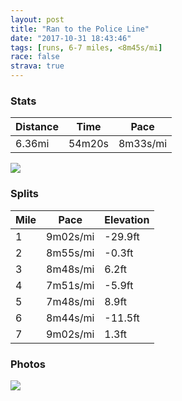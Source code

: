 ```yaml
---
layout: post
title: "Ran to the Police Line"
date: "2017-10-31 18:43:46"
tags: [runs, 6-7 miles, <8m45s/mi]
race: false
strava: true
---
```


### Stats

| Distance | Time | Pace |
|----------|------|------|
|6.36mi|54m20s|8m33s/mi|

<img src='https://maps.googleapis.com/maps/api/staticmap?maptype=roadmap&path=enc:sxrwFflqbMjBmIqOyKAmBzRql@bGyAHoCdMcKr_AfL~YpHfHnFvF~@hEvFp@fMw@jBz@pVu@zBVdS|CfE`Ift@c@`C|CrDtDlNHbFtEBxBdEVrEfJfIXdFzEnLpAbOwHdLoItAUvLcGjK}B[kDuEyBrCmWcE[kFeG}AmBlE_C^qWiCCaB&key=AIzaSyC1MId7bFpkLXNAaYhBSTb8jLyiSqzbDtM&size=800x800&markers=color:yellow|label:S|40.7337,-73.98612&markers=color:green|label:F|40.718549999999965,-74.01620999999997'>

### Splits

| Mile | Pace | Elevation |
|------|------|-----------|
|1|9m02s/mi|-29.9ft|
|2|8m55s/mi|-0.3ft|
|3|8m48s/mi|6.2ft|
|4|7m51s/mi|-5.9ft|
|5|7m48s/mi|8.9ft|
|6|8m44s/mi|-11.5ft|
|7|9m02s/mi|1.3ft|

### Photos
<img src='https://dgtzuqphqg23d.cloudfront.net/nGUFhW3Zf52nAJaF8K8f_UT3NaLO7BeNC8Pj42AVcX0-576x768.jpg'>
